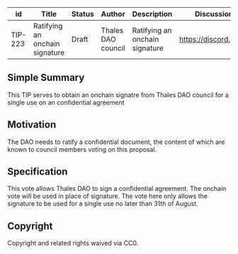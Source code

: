 
| id      | Title | Status | Author | Description | Discussions to | Created |
| ----------- | ----------- | ----------- | ----------- | ----------- | ----------- | ----------- |
| TIP-223 | Ratifying an onchain signature | Draft | Thales DAO council|  Ratifying an onchain signature | https://discord.gg/thales | 2024-08-27

## Simple Summary
This TIP serves to obtain an onchain signatre from Thales DAO council for a single use on an confidential agreement

## Motivation
The DAO needs to ratify a confidential document, the content of which are known to council members voting on this proposal.  

## Specification
This vote allows Thales DAO to sign a confidential agreement. The onchain vote will be used in place of signature. 
The vote here only allows the signature to be used for a single use no later than 31th of August.  
## Copyright
 
Copyright and related rights waived via CC0.
